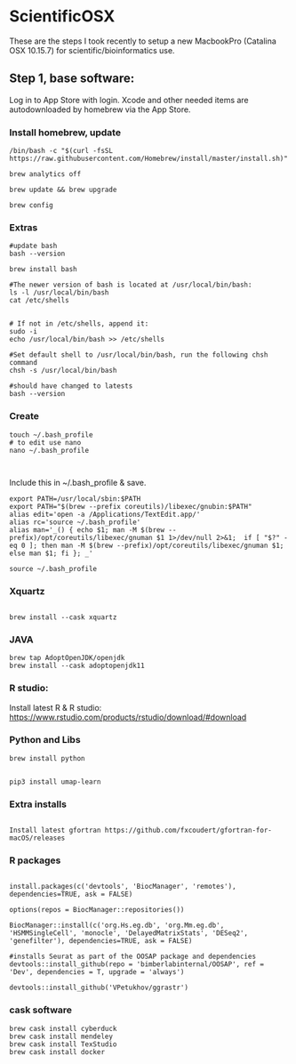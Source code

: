 # ScientificOSX

These are the steps I took recently to setup a new MacbookPro (Catalina OSX 10.15.7) for scientific/bioinformatics use.

## Step 1, base software:

Log in to App Store with login. Xcode and other needed items are autodownloaded by homebrew via the App Store.


### Install homebrew, update

```{bash }
/bin/bash -c "$(curl -fsSL https://raw.githubusercontent.com/Homebrew/install/master/install.sh)"

brew analytics off

brew update && brew upgrade

brew config

```

### Extras

```{bash }
#update bash
bash --version

brew install bash

#The newer version of bash is located at /usr/local/bin/bash:
ls -l /usr/local/bin/bash
cat /etc/shells


# If not in /etc/shells, append it:
sudo -i
echo /usr/local/bin/bash >> /etc/shells

#Set default shell to /usr/local/bin/bash, run the following chsh command
chsh -s /usr/local/bin/bash

#should have changed to latests
bash --version

```

### Create 

```{bash }
touch ~/.bash_profile
# to edit use nano 
nano ~/.bash_profile



```
Include this in ~/.bash_profile & save. 

```{bash }
export PATH=/usr/local/sbin:$PATH
export PATH="$(brew --prefix coreutils)/libexec/gnubin:$PATH"
alias edit='open -a /Applications/TextEdit.app/'
alias rc='source ~/.bash_profile'
alias man='_() { echo $1; man -M $(brew --prefix)/opt/coreutils/libexec/gnuman $1 1>/dev/null 2>&1;  if [ "$?" -eq 0 ]; then man -M $(brew --prefix)/opt/coreutils/libexec/gnuman $1; else man $1; fi }; _'

```

```{bash }
source ~/.bash_profile
```

### Xquartz

```{bash }

brew install --cask xquartz

```

### JAVA

```{bash }
brew tap AdoptOpenJDK/openjdk
brew install --cask adoptopenjdk11

```

### R studio:

Install latest R & R studio: https://www.rstudio.com/products/rstudio/download/#download


### Python and Libs

```{bash }
brew install python


pip3 install umap-learn

```

### Extra installs

```{bash }

Install latest gfortran https://github.com/fxcoudert/gfortran-for-macOS/releases

```

### R packages 

```{r}

install.packages(c('devtools', 'BiocManager', 'remotes'), dependencies=TRUE, ask = FALSE)

options(repos = BiocManager::repositories())

BiocManager::install(c('org.Hs.eg.db', 'org.Mm.eg.db', 'HSMMSingleCell', 'monocle', 'DelayedMatrixStats', 'DESeq2', 'genefilter'), dependencies=TRUE, ask = FALSE)

#installs Seurat as part of the OOSAP package and dependencies
devtools::install_github(repo = 'bimberlabinternal/OOSAP', ref = 'Dev', dependencies = T, upgrade = 'always')

devtools::install_github('VPetukhov/ggrastr')

```

### cask software

```{bash]
brew cask install cyberduck
brew cask install mendeley
brew cask install TexStudio
brew cask install docker

```



